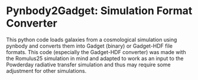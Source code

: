 # Pynbody2Gadget: Simulation Format Converter
This python code loads galaxies from a cosmological simulation using pynbody and converts them into Gadget (binary) or Gadget-HDF file formats. This code (especially the Gadget-HDF converter) was made with the Romulus25 simulation in mind and adapted to work as an input to the Powderday radiative transfer simulation and thus may require some adjustment for other simulations. 
